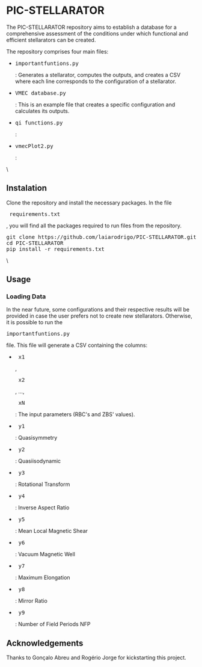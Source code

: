 # PIC-STELLARATOR
The PIC-STELLARATOR repository aims to establish a database for a comprehensive assessment of the conditions under which functional and efficient stellarators can be created.

The repository comprises four main files:

* <pre>importantfuntions.py</pre>: Generates a stellarator, computes the outputs, and creates a CSV where each line corresponds to the configuration of a stellarator.

* <pre>VMEC_database.py</pre>: This is an example file that creates a specific configuration and calculates its outputs.

* <pre>qi_functions.py</pre>:

* <pre>vmecPlot2.py</pre>:     
\\
## Instalation
Clone the repository and install the necessary packages. In the file <pre> requirements.txt </pre>, you will find all the packages required to run files from the repository.
<pre>
git clone https://github.com/laiarodrigo/PIC-STELLARATOR.git
cd PIC-STELLARATOR
pip install -r requirements.txt
</pre>
\\
## Usage
### Loading Data
In the near future, some configurations and their respective results will be provided in case the user prefers not to create new stellarators. Otherwise, it is possible to run the <pre> importantfuntions.py </pre> file. This file will generate a CSV containing the columns:

* <pre> x1 </pre>, <pre> x2 </pre>, ..., <pre> xN </pre>: The input parameters (RBC's and ZBS' values).
* <pre> y1 </pre>: Quasisymmetry
* <pre> y2 </pre>: Quasiisodynamic
* <pre> y3 </pre>: Rotational Transform
* <pre> y4 </pre>: Inverse Aspect Ratio
* <pre> y5 </pre>: Mean Local Magnetic Shear
* <pre> y6 </pre>: Vacuum Magnetic Well
* <pre> y7 </pre>: Maximum Elongation
* <pre> y8 </pre>: Mirror Ratio
* <pre> y9 </pre>: Number of Field Periods NFP

## Acknowledgements
Thanks to Gonçalo Abreu and Rogério Jorge for kickstarting this project.
